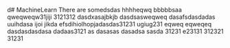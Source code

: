 d# MachineLearn
There are somedsdas
hhhheqwq
bbbbbsaa
qweqweqw31jiji
3121312
dasdxasajbkjb
dasdsasweqweq
dasafsdasdadas
uuihdasa
ijoi
jikda
efsdihiolhopjadasdas31231
ugiug231
eqweq
eqweqeq
dasdasdasdasa
dadaas3121
as
dasasas
dasadsa
sasda
31231
e23131
312321
31231
